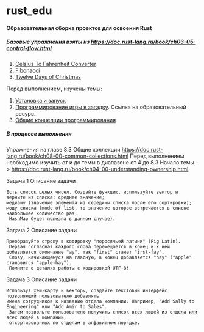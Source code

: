 # rust_edu

#### Образовательная сборка проектов для освоения Rust

##### Базовые упражнения взяты из https://doc.rust-lang.ru/book/ch03-05-control-flow.html

1. [Celsius To Fahrenheit Converter](./c_to_f_converter)
2. [Fibonacci](./fibonacci)
3. [Twelve Days of Christmas](./cristmas_song)

Перед выполнением, изучены темы:

1. [Установка и запуск](https://doc.rust-lang.ru/book/ch01-00-getting-started.html)
2. [Программирование игры в загадку](https://doc.rust-lang.ru/book/ch02-00-guessing-game-tutorial.html). Ссылка на
   образовательный ресурс.
3. [Общие концепции программирования](https://doc.rust-lang.ru/book/ch03-00-common-programming-concepts.html)

##### В процессе выполнения
Упражнения на главе 8.3 Общие коллекции https://doc.rust-lang.ru/book/ch08-00-common-collections.html
Перед выполнением необходимо изучить от и до темы в диапазоне от 4 до 8.3
Начало темы -> https://doc.rust-lang.ru/book/ch04-00-understanding-ownership.html

Задача 1
Описание задачи
```text
Есть список целых чисел. Создайте функцию, используйте вектор и верните из списка: среднее значение; 
медиану (значение элемента из середины списка после его сортировки); 
моду списка (mode of list, то значение которое встречается в списке наибольшее количество раз;
 HashMap будет полезна в данном случае).
```

Задача 2
Описание задачи
```text
Преобразуйте строку в кодировку "поросячьей латыни" (Pig Latin).
 Первая согласная каждого слова перемещается в конец и к ней добавляется окончание "ay", так "first" станет "irst-fay". 
 Слову, начинающемуся на гласную, в конец добавляется "hay" ("apple" становится "apple-hay"). 
 Помните о деталях работы с кодировкой UTF-8!
```

Задача 3
Описание задачи
```text
Используя хеш-карту и векторы, создайте текстовый интерфейс позволяющий пользователю добавлять 
имена сотрудников к названию отдела компании. Например, "Add Sally to Engineering" или "Add Amir to Sales".
 Затем позвольте пользователю получить список всех людей из отдела или всех людей в компании, 
 отсортированных по отделам в алфавитном порядке.
```
